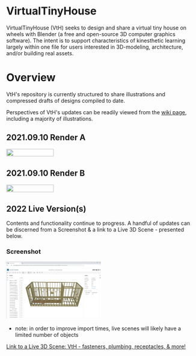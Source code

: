 # VirtualTinyHouse

VirtualTinyHouse (VtH) seeks to design and share a virtual tiny house on wheels with Blender (a free and open-source 3D computer graphics software). The intent is to support characteristics of kinesthetic learning largely within one file for users interested in 3D-modeling, architecture, and/or building real assets.

# Overview

VtH's repository is currently structured to share illustrations and compressed drafts of designs compiled to date.

Perspectives of VtH's updates can be readily viewed from the [wiki page](https://github.com/william-wml/VirtualTinyHouse/wiki), including a majority of illustrations.

## 2021.09.10 Render A

<img src="https://github.com/william-wml/VirtualTinyHouse/blob/master/Renders/2021.09.10TH_RenderA.png" width="50%" height="50%">

## 2021.09.10 Render B

<img src="https://github.com/william-wml/VirtualTinyHouse/blob/master/Renders/2021.09.10TH_RenderB.png" width="50%" height="50%">

## 2022 Live Version(s)

Contents and functionality continue to progress. A handful of updates can be discerned from a Screenshot & a link to a Live 3D Scene - presented below.

### Screenshot

<img src="https://github.com/william-wml/VirtualTinyHouse/blob/master/test/testfiles/screenshots/20221010screenshot001.png" width="50%" height="50%">

- note: in order to improve import times, live scenes will likely have a limited number of objects

[Link to a Live 3D Scene: VtH - fasteners, plumbing, receptacles, & more!](https://3dviewer.net/#model=https://github.com/william-wml/VirtualTinyHouse/blob/master/test/testfiles/gltf/scenes/20221013VtH-LiveScene001.glb)
